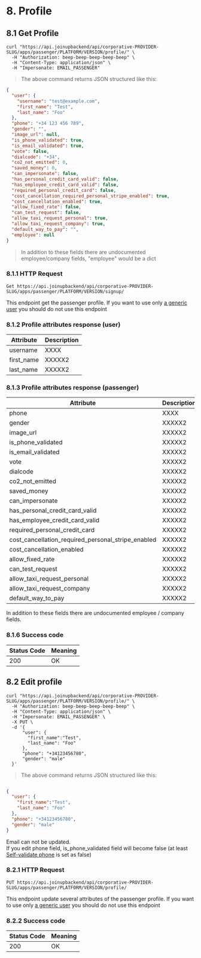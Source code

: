# 8. Profile

## 8.1 Get Profile

```shell
curl "https://api.joinupbackend/api/corporative-PROVIDER-SLUG/apps/passenger/PLATFORM/VERSION/profile/" \
  -H "Authorization: beep-beep-beep-beep-beep" \
  -H "Content-Type: application/json" \
  -H "Impersonate: EMAIL_PASSENGER"
```

> The above command returns JSON structured like this:

```json
{
  "user": {
    "username": "test@example.com",
    "first_name": "Test",
    "last_name": "Foo"
  },
  "phone": "+34 123 456 789",
  "gender": "",
  "image_url": null,
  "is_phone_validated": true,
  "is_email_validated": true,
  "vote": false,
  "dialcode": "+34",
  "co2_not_emitted": 0,
  "saved_money": 0,
  "can_impersonate": false,
  "has_personal_credit_card_valid": false,
  "has_employee_credit_card_valid": false,
  "required_personal_credit_card": false,
  "cost_cancellation_required_personal_stripe_enabled": true,
  "cost_cancellation_enabled": true,
  "allow_fixed_rate": false,
  "can_test_request": false,
  "allow_taxi_request_personal": true,
  "allow_taxi_request_company": true,
  "default_way_to_pay": "", 
  "employee": null
}
```
> In addition to these fields there are undocumented employee/company fields, "employee" would be a dict


### 8.1.1 HTTP Request

`Get https://api.joinupbackend/api/corporative-PROVIDER-SLUG/apps/passenger/PLATFORM/VERSION/signup/`

This endpoint get the passenger profile. If you want to use only <a href="#2-1-server-to-server">a generic user</a> you should do not use this endpoint

### 8.1.2 Profile attributes response (user)

Attribute | Description
--------- | -----------
username | XXXX
first_name | XXXXX2
last_name | XXXXX2


### 8.1.3 Profile attributes response (passenger)

Attribute | Description
--------- | -----------
phone | XXXX
gender | XXXXX2
image_url | XXXXX2
is_phone_validated | XXXXX2
is_email_validated | XXXXX2
vote | XXXXX2
dialcode | XXXXX2
co2_not_emitted | XXXXX2
saved_money | XXXXX2
can_impersonate | XXXXX2
has_personal_credit_card_valid | XXXXX2
has_employee_credit_card_valid | XXXXX2
required_personal_credit_card | XXXXX2
cost_cancellation_required_personal_stripe_enabled | XXXXX2
cost_cancellation_enabled | XXXXX2
allow_fixed_rate | XXXXX2
can_test_request | XXXXX2
allow_taxi_request_personal | XXXXX2
allow_taxi_request_company | XXXXX2
default_way_to_pay | XXXXX2

<aside class="notice">
In addition to these fields there are undocumented employee / company fields.
</aside>

### 8.1.6 Success code

Status Code | Meaning
---------- | -------
200 | OK


## 8.2 Edit profile

```shell
curl "https://api.joinupbackend/api/corporative-PROVIDER-SLUG/apps/passenger/PLATFORM/VERSION/profile/" \
  -H "Authorization: beep-beep-beep-beep-beep" \
  -H "Content-Type: application/json" \
  -H "Impersonate: EMAIL_PASSENGER" \
  -X PUT \
  -d '{
      "user": {
        "first_name":"Test",
        "last_name": "Foo"
      },
      "phone": "+34123456780",
      "gender": "male"
  }'
```

> The above command returns JSON structured like this:

```json

{
  "user": {
    "first_name":"Test",
    "last_name": "Foo"
  },
  "phone": "+34123456780",
  "gender": "male"
}
 ``` 

<aside class="notice">
Email can not be updated.
</aside>

<aside class="notice">
If you edit phone field, is_phone_validated field will become false (at least <a href="#4-configuration-provider">Self-validate phone</a> is set as false)
</aside>

### 8.2.1 HTTP Request

`PUT https://api.joinupbackend/api/corporative-PROVIDER-SLUG/apps/passenger/PLATFORM/VERSION/profile/`

This endpoint update several attributes of the passenger profile. If you want to use only <a href="#2-1-server-to-server">a generic user</a> you should do not use this endpoint

### 8.2.2 Success code

Status Code | Meaning
---------- | -------
200 | OK